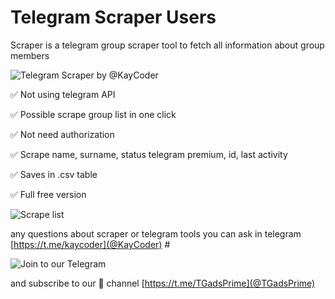 # Telegram Scraper Users
Scraper is a telegram group scraper tool to fetch all information about group members

![Telegram Scraper by @KayCoder]([http://dl4.joxi.net/drive/2024/05/08/0024/1020/1598460/60/77d4820da3.jpg](https://joxi.ru/823wQjjIKDJOD2.jpg))

✅ Not using telegram API

✅ Possible scrape group list in one click

✅ Not need authorization

✅ Scrape name, surname, status telegram premium, id, last activity

✅ Saves in .csv table

✅ Full free version


![Scrape list](http://dl4.joxi.net/drive/2024/05/08/0038/4026/2551738/38/fa933fc1c9.jpg)

any questions about scraper or telegram tools you can ask in telegram [https://t.me/kaycoder](@KayCoder) #

![[Join to our Telegram](https://t.me/TGadsPrime)](https://camo.githubusercontent.com/187931fae4b3b53083cbcda249c5df2f2e48df087e561bebf2bc8068dcaa13c5/68747470733a2f2f696d672e736869656c64732e696f2f62616467652f4a6f696e2d54656c656772616d25323047726f75702d626c75652e7376673f6c6f676f3d74656c656772616d)

and subscribe to our 📢 channel [https://t.me/TGadsPrime](@TGadsPrime)
